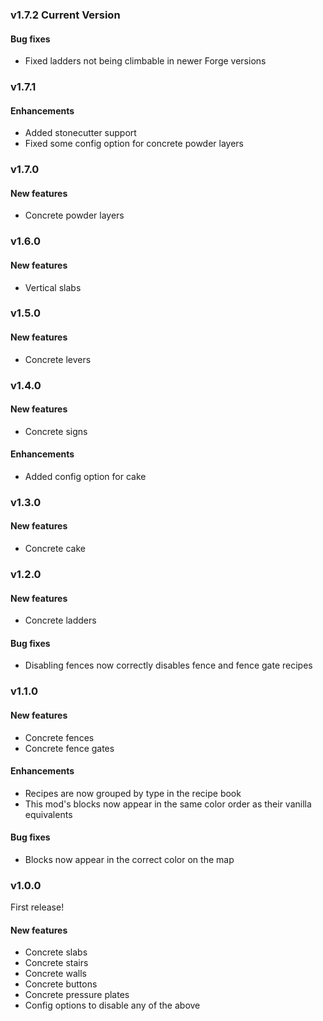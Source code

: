 ### v1.7.2 Current Version

#### Bug fixes
* Fixed ladders not being climbable in newer Forge versions

### v1.7.1

#### Enhancements
* Added stonecutter support
* Fixed some config option for concrete powder layers

### v1.7.0

#### New features
* Concrete powder layers

### v1.6.0

#### New features
* Vertical slabs

### v1.5.0

#### New features
* Concrete levers

### v1.4.0

#### New features
* Concrete signs

#### Enhancements
* Added config option for cake

### v1.3.0

#### New features
* Concrete cake

### v1.2.0

#### New features
* Concrete ladders

#### Bug fixes
* Disabling fences now correctly disables fence and fence gate recipes

### v1.1.0

#### New features
* Concrete fences
* Concrete fence gates

#### Enhancements
* Recipes are now grouped by type in the recipe book
* This mod's blocks now appear in the same color order as their vanilla equivalents

#### Bug fixes
* Blocks now appear in the correct color on the map

### v1.0.0

First release!

#### New features
* Concrete slabs
* Concrete stairs
* Concrete walls
* Concrete buttons
* Concrete pressure plates
* Config options to disable any of the above